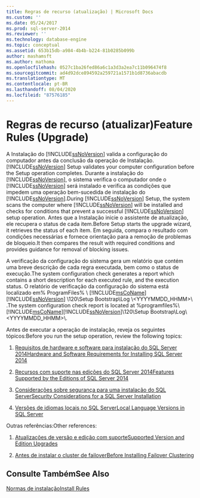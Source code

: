 ```yaml
---
title: Regras de recurso (atualização) | Microsoft Docs
ms.custom: ''
ms.date: 05/24/2017
ms.prod: sql-server-2014
ms.reviewer: ''
ms.technology: database-engine
ms.topic: conceptual
ms.assetid: 653b15db-a984-4b4b-b224-81b0285b099b
author: mashamsft
ms.author: mathoma
ms.openlocfilehash: 0527c1ba26fed86a6c1a3d3a2ea7c11b096474f8
ms.sourcegitcommit: ad4d92dce894592a259721a1571b1d8736abacdb
ms.translationtype: MT
ms.contentlocale: pt-BR
ms.lasthandoff: 08/04/2020
ms.locfileid: "87576185"
---
```

# <a name="feature-rules-upgrade"></a><span data-ttu-id="8e51b-102">Regras de recurso (atualizar)</span><span class="sxs-lookup"><span data-stu-id="8e51b-102">Feature Rules (Upgrade)</span></span>
  <span data-ttu-id="8e51b-103">A Instalação do [!INCLUDE[ssNoVersion](../../includes/ssnoversion-md.md)] valida a configuração do computador antes da conclusão da operação de Instalação.</span><span class="sxs-lookup"><span data-stu-id="8e51b-103">[!INCLUDE[ssNoVersion](../../includes/ssnoversion-md.md)] Setup validates your computer configuration before the Setup operation completes.</span></span> <span data-ttu-id="8e51b-104">Durante a instalação do [!INCLUDE[ssNoVersion](../../includes/ssnoversion-md.md)], o sistema verifica o computador onde o [!INCLUDE[ssNoVersion](../../includes/ssnoversion-md.md)] será instalado e verifica as condições que impedem uma operação bem-sucedida de instalação do [!INCLUDE[ssNoVersion](../../includes/ssnoversion-md.md)].</span><span class="sxs-lookup"><span data-stu-id="8e51b-104">During [!INCLUDE[ssNoVersion](../../includes/ssnoversion-md.md)] Setup, the system scans the computer where [!INCLUDE[ssNoVersion](../../includes/ssnoversion-md.md)] will be installed and checks for conditions that prevent a successful [!INCLUDE[ssNoVersion](../../includes/ssnoversion-md.md)] setup operation.</span></span> <span data-ttu-id="8e51b-105">Antes que a Instalação inicie o assistente de atualização, ele recupera o status de cada item.</span><span class="sxs-lookup"><span data-stu-id="8e51b-105">Before Setup starts the upgrade wizard, it retrieves the status of each item.</span></span> <span data-ttu-id="8e51b-106">Em seguida, compara o resultado com condições necessárias e fornece orientação para a remoção de problemas de bloqueio.</span><span class="sxs-lookup"><span data-stu-id="8e51b-106">It then compares the result with required conditions and provides guidance for removal of blocking issues.</span></span>  
  
 <span data-ttu-id="8e51b-107">A verificação da configuração do sistema gera um relatório que contém uma breve descrição de cada regra executada, bem como o status de execução.</span><span class="sxs-lookup"><span data-stu-id="8e51b-107">The system configuration check generates a report which contains a short description for each executed rule, and the execution status.</span></span> <span data-ttu-id="8e51b-108">O relatório de verificação da configuração do sistema está localizado em% ProgramFiles% \\ [!INCLUDE[msCoName](../../includes/msconame-md.md)] [!INCLUDE[ssNoVersion](../../includes/ssnoversion-md.md)] \120\Setup Bootstrap\Log \\<YYYYMMDD_HHMM>\\ .</span><span class="sxs-lookup"><span data-stu-id="8e51b-108">The system configuration check report is located at %programfiles%\\[!INCLUDE[msCoName](../../includes/msconame-md.md)][!INCLUDE[ssNoVersion](../../includes/ssnoversion-md.md)]\120\Setup Bootstrap\Log\\<YYYYMMDD_HHMM>\\.</span></span>  
  
 <span data-ttu-id="8e51b-109">Antes de executar a operação de instalação, reveja os seguintes tópicos:</span><span class="sxs-lookup"><span data-stu-id="8e51b-109">Before you run the setup operation, review the following topics:</span></span>  
  
1.  [<span data-ttu-id="8e51b-110">Requisitos de hardware e software para instalação do SQL Server 2014</span><span class="sxs-lookup"><span data-stu-id="8e51b-110">Hardware and Software Requirements for Installing SQL Server 2014</span></span>](hardware-and-software-requirements-for-installing-sql-server.md)  
  
2.  [<span data-ttu-id="8e51b-111">Recursos com suporte nas edições do SQL Server 2014</span><span class="sxs-lookup"><span data-stu-id="8e51b-111">Features Supported by the Editions of SQL Server 2014</span></span>](../../../2014/getting-started/features-supported-by-the-editions-of-sql-server-2014.md)  
  
3.  [<span data-ttu-id="8e51b-112">Considerações sobre segurança para uma instalação do SQL Server</span><span class="sxs-lookup"><span data-stu-id="8e51b-112">Security Considerations for a SQL Server Installation</span></span>](../../../2014/sql-server/install/security-considerations-for-a-sql-server-installation.md)  
  
4.  [<span data-ttu-id="8e51b-113">Versões de idiomas locais no SQL Server</span><span class="sxs-lookup"><span data-stu-id="8e51b-113">Local Language Versions in SQL Server</span></span>](../../../2014/sql-server/install/local-language-versions-in-sql-server.md)  
  
 <span data-ttu-id="8e51b-114">Outras referências:</span><span class="sxs-lookup"><span data-stu-id="8e51b-114">Other references:</span></span>  
  
1.  [<span data-ttu-id="8e51b-115">Atualizações de versão e edição com suporte</span><span class="sxs-lookup"><span data-stu-id="8e51b-115">Supported Version and Edition Upgrades</span></span>](../../database-engine/install-windows/supported-version-and-edition-upgrades.md)  
  
2.  [<span data-ttu-id="8e51b-116">Antes de instalar o cluster de failover</span><span class="sxs-lookup"><span data-stu-id="8e51b-116">Before Installing Failover Clustering</span></span>](../failover-clusters/install/before-installing-failover-clustering.md)  
  
## <a name="see-also"></a><span data-ttu-id="8e51b-117">Consulte Também</span><span class="sxs-lookup"><span data-stu-id="8e51b-117">See Also</span></span>  
 [<span data-ttu-id="8e51b-118">Normas de instalação</span><span class="sxs-lookup"><span data-stu-id="8e51b-118">Install Rules</span></span>](../../../2014/sql-server/install/install-rules.md)  
  
  
